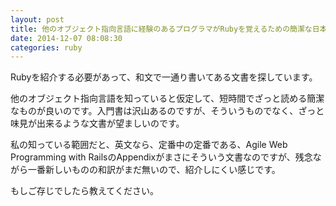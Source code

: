 ```yaml
---
layout: post
title: 他のオブジェクト指向言語に経験のあるプログラマがRubyを覚えるための簡潔な日本語の説明
date: 2014-12-07 08:08:30
categories: ruby
---
```

<!-- {% raw %} -->
<p>Rubyを紹介する必要があって、和文で一通り書いてある文書を探しています。</p>

<p>他のオブジェクト指向言語を知っていると仮定して、短時間でざっと読める簡潔なものが良いのです。入門書は沢山あるのですが、そういうものでなく、ざっと味見が出来るような文書が望ましいのです。</p>

<p>私の知っている範囲だと、英文なら、定番中の定番である、Agile Web Programming with RailsのAppendixがまさにそういう文書なのですが、残念ながら一番新しいものの和訳がまだ無いので、紹介しにくい感じです。</p>

<p>もしご存じでしたら教えてください。</p>
<!-- {% endraw %} -->
